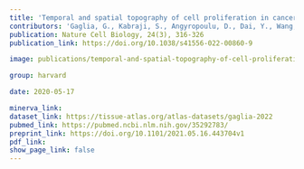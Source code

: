 ```yaml
---
title: 'Temporal and spatial topography of cell proliferation in cancer.'
contributors: 'Gaglia, G., Kabraji, S., Angyropoulu, D., Dai, Y., Wang, S., Bergholz, J., Coy, S., Lin, J.-R., ... Santagata, P. (2022).'
publication: Nature Cell Biology, 24(3), 316-326
publication_link: https://doi.org/10.1038/s41556-022-00860-9

image: publications/temporal-and-spatial-topography-of-cell-proliferation-in-cancer_v2.png

group: harvard

date: 2020-05-17

minerva_link:
dataset_link: https://tissue-atlas.org/atlas-datasets/gaglia-2022
pubmed_link: https://pubmed.ncbi.nlm.nih.gov/35292783/
preprint_link: https://doi.org/10.1101/2021.05.16.443704v1
pdf_link:
show_page_link: false
---
```

